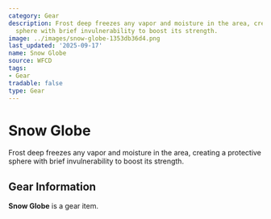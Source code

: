 ```yaml
---
category: Gear
description: Frost deep freezes any vapor and moisture in the area, creating a protective
  sphere with brief invulnerability to boost its strength.
image: ../images/snow-globe-1353db36d4.png
last_updated: '2025-09-17'
name: Snow Globe
source: WFCD
tags:
- Gear
tradable: false
type: Gear
---
```


# Snow Globe

Frost deep freezes any vapor and moisture in the area, creating a protective sphere with brief invulnerability to boost its strength.

## Gear Information

**Snow Globe** is a gear item.

